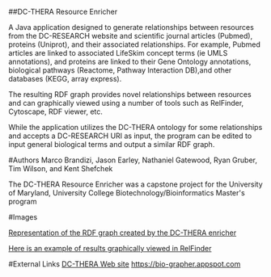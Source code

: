 ##DC-THERA Resource Enricher

A Java application designed to generate relationships between resources from the DC-RESEARCH website and scientific journal articles (Pubmed), proteins (Uniprot), and their associated relationships. 
For example, Pubmed articles are linked to associated LifeSkim concept terms (ie UMLS annotations), and proteins are linked to their Gene Ontology annotations, biological pathways (Reactome, Pathway Interaction DB),and other databases (KEGG, array express).

The resulting RDF graph provides novel relationships between resources and can graphically viewed using a number of tools such as RelFinder, Cytoscape, RDF viewer, etc.

While the application utilizes the DC-THERA ontology for some relationships and accepts a DC-RESEARCH URI as input, the program can be edited to input general biological terms and output a similar RDF graph.

#Authors
Marco Brandizi, Jason Earley, Nathaniel Gatewood, Ryan Gruber, Tim Wilson, and Kent Shefchek

The DC-THERA Resource Enricher was a capstone project for the University of Maryland, University College
Biotechnology/Bioinformatics Master's program


#Images

[Representation of the RDF graph created by the DC-THERA enricher](https://github.com/UMUC-Capstone-Project/IntelliLeaf-Resource-Enricher/blob/master/images/RDFGraph.JPG)

[Here is an example of results graphically viewed in RelFinder](https://github.com/UMUC-Capstone-Project/IntelliLeaf-Resource-Enricher/blob/master/images/example.JPG)

#External Links
[DC-THERA Web site](http://dc-research.eu/)
https://bio-grapher.appspot.com

